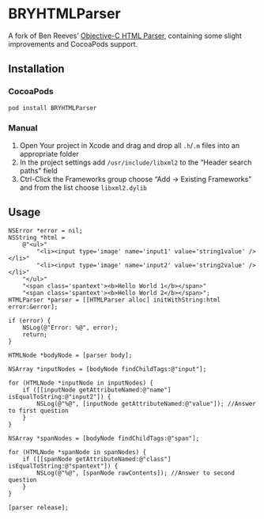 # BRYHTMLParser

A fork of Ben Reeves’ [Objective-C HTML Parser](https://github.com/zootreeves/Objective-C-HMTL-Parser), containing some slight improvements and CocoaPods support.

## Installation

### CocoaPods

```bash
pod install BRYHTMLParser
```

### Manual

1. Open Your project in Xcode and drag and drop all `.h`/`.m` files into an appropriate folder
2. In the project settings add `/usr/include/libxml2` to the “Header search paths” field
3. Ctrl-Click the Frameworks group choose “Add -> Existing Frameworks” and from the list choose `libxml2.dylib`

## Usage

```objc
NSError *error = nil;
NSString *html =
    @"<ul>"
        "<li><input type='image' name='input1' value='string1value' /></li>"
        "<li><input type='image' name='input2' value='string2value' /></li>"
    "</ul>"
    "<span class='spantext'><b>Hello World 1</b></span>"
    "<span class='spantext'><b>Hello World 2</b></span>";
HTMLParser *parser = [[HTMLParser alloc] initWithString:html error:&error];

if (error) {
    NSLog(@"Error: %@", error);
    return;
}

HTMLNode *bodyNode = [parser body];

NSArray *inputNodes = [bodyNode findChildTags:@"input"];

for (HTMLNode *inputNode in inputNodes) {
    if ([[inputNode getAttributeNamed:@"name"] isEqualToString:@"input2"]) {
        NSLog(@"%@", [inputNode getAttributeNamed:@"value"]); //Answer to first question
    }
}

NSArray *spanNodes = [bodyNode findChildTags:@"span"];

for (HTMLNode *spanNode in spanNodes) {
    if ([[spanNode getAttributeNamed:@"class"] isEqualToString:@"spantext"]) {
        NSLog(@"%@", [spanNode rawContents]); //Answer to second question
    }
}

[parser release];
```
